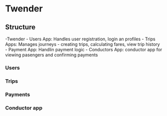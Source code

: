 # Twender

## Structure
-Twender
    - Users App: Handles user registration, login an profiles
    - Trips Apps: Manages journeys - creating trips, calculating fares, view trip history
    - Payment App: Handlin payment logic
    - Conductors App: conductor app for viewing pasengers and confirming payments



### Users



### Trips


### Payments


### Conductor app
